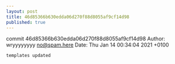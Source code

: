 ```yaml
---
layout: post
title: 46d85366b630edda06d270f88d8055af9cf14d98
published: true
---
```


commit 46d85366b630edda06d270f88d8055af9cf14d98
Author: wryyyyyyyy <no@spam.here>
Date:   Thu Jan 14 00:34:04 2021 +0100

    templates updated
